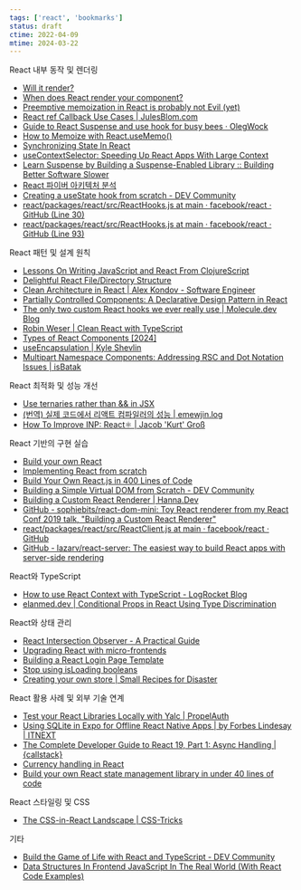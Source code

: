 ```yaml
---
tags: ['react', 'bookmarks']
status: draft
ctime: 2022-04-09
mtime: 2024-03-22
---
```


React 내부 동작 및 렌더링

- [Will it render?](https://will-it-render.vercel.app/)
- [When does React render your component?](https://www.zhenghao.io/posts/react-rerender)
- [Preemptive memoization in React is probably not Evil (yet)](https://www.zhenghao.io/posts/memo-or-not)
- [React ref Callback Use Cases | JulesBlom.com](https://julesblom.com/writing/ref-callback-use-cases)
- [Guide to React Suspense and use hook for busy bees · OlegWock](https://sinja.io/blog/guide-to-react-suspense)
- [How to Memoize with React.useMemo()](https://dmitripavlutin.com/react-usememo-hook/)
- [Synchronizing State In React](https://www.brenelz.com/posts/synchronizing-state-in-react/)
- [useContextSelector: Speeding Up React Apps With Large Context](https://marmelab.com/blog/2024/10/16/usecontextselector-a-faster-usecontext-for-react.html)
- [Learn Suspense by Building a Suspense-Enabled Library :: Building Better Software Slower](https://www.bbss.dev/posts/react-learn-suspense/)
- [React 파이버 아키텍처 분석](https://d2.naver.com/helloworld/2690975)
- [Creating a useState hook from scratch - DEV Community](https://dev.to/miki-digital/creating-a-usestate-hook-from-scratch-b39)
- [react/packages/react/src/ReactHooks.js at main · facebook/react · GitHub (Line 30)](https://github.com/facebook/react/blob/main/packages/react/src/ReactHooks.js#L30)
- [react/packages/react/src/ReactHooks.js at main · facebook/react · GitHub (Line 93)](https://github.com/facebook/react/blob/main/packages/react/src/ReactHooks.js#L93)

React 패턴 및 설계 원칙

- [Lessons On Writing JavaScript and React From ClojureScript](https://www.jerue.org/blog/lessons-on-writing-javascript-and-react-from-clojurescript/)
- [Delightful React File/Directory Structure](https://www.joshwcomeau.com/react/file-structure/)
- [Clean Architecture in React | Alex Kondov - Software Engineer](https://alexkondov.com/full-stack-tao-clean-architecture-react/)
- [Partially Controlled Components: A Declarative Design Pattern in React](https://www.jameskerr.blog/posts/partially-controlled-react-components/)
- [The only two custom React hooks we ever really use | Molecule.dev Blog](https://blog.molecule.dev/the-only-custom-react-hooks-we-use/#usepromise)
- [Robin Weser | Clean React with TypeScript](https://weser.io/blog/clean-react-with-typescript)
- [Types of React Components [2024]](https://www.robinwieruch.de/react-component-types/)
- [useEncapsulation | Kyle Shevlin](https://kyleshevlin.com/use-encapsulation)
- [Multipart Namespace Components: Addressing RSC and Dot Notation Issues | isBatak](https://ivicabatinic.from.hr/posts/multipart-namespace-components-addressing-rsc-and-dot-notation-issues)

React 최적화 및 성능 개선

- [Use ternaries rather than && in JSX](https://kentcdodds.com/blog/use-ternaries-rather-than-and-and-in-jsx)
- [(번역) 실제 코드에서 리액트 컴파일러의 성능 | emewjin.log](https://emewjin.github.io/react-compiler-performs-on-real-code/)
- [How To Improve INP: React⚛️ | Jacob 'Kurt' Groß](https://kurtextrem.de/posts/improve-inp-react)

React 기반의 구현 실습

- [Build your own React](https://pomb.us/build-your-own-react/)
- [Implementing React from scratch](https://www.rob.directory/blog/react-from-scratch)
- [Build Your Own React.js in 400 Lines of Code](https://webdeveloper.beehiiv.com/p/build-react-400-lines-code)
- [Building a Simple Virtual DOM from Scratch - DEV Community](https://dev.to/ycmjason/building-a-simple-virtual-dom-from-scratch-3d05)
- [Building a Custom React Renderer | Hanna.Dev](https://www.hanna-dev.com/posts/building-a-custom-react-renderer/)
- [GitHub - sophiebits/react-dom-mini: Toy React renderer from my React Conf 2019 talk, "Building a Custom React Renderer"](https://github.com/facebook/react-dom-mini)
- [react/packages/react/src/ReactClient.js at main · facebook/react · GitHub](https://github.com/facebook/react/blob/main/packages/react/src/ReactClient.js)
- [GitHub - lazarv/react-server: The easiest way to build React apps with server-side rendering](https://github.com/lazarv/react-server)

React와 TypeScript

- [How to use React Context with TypeScript - LogRocket Blog](https://blog.logrocket.com/how-to-use-react-context-typescript/)
- [elanmed.dev | Conditional Props in React Using Type Discrimination](https://elanmed.dev/blog/conditional-props-using-type-discrimination)

React와 상태 관리

- [React Intersection Observer - A Practical Guide](https://www.builder.io/blog/react-intersection-observer)
- [Upgrading React with micro-frontends](https://alexocallaghan.com/upgrading-react-with-microfrontends)
- [Building a React Login Page Template](https://clerk.com/blog/building-a-react-login-page-template)
- [Stop using isLoading booleans](https://kentcdodds.com/blog/stop-using-isloading-booleans)
- [Creating your own store | Small Recipes for Disaster](https://www.smallrecipesfordisaster.com/posts/local-store)

React 활용 사례 및 외부 기술 연계

- [Test your React Libraries Locally with Yalc | PropelAuth](https://www.propelauth.com/post/test-your-react-libraries-with-yalc)
- [Using SQLite in Expo for Offline React Native Apps | by Forbes Lindesay | ITNEXT](https://itnext.io/using-sqlite-in-expo-for-offline-react-native-apps-a408d30458c3)
- [The Complete Developer Guide to React 19, Part 1: Async Handling | {callstack}](https://www.callstack.com/blog/the-complete-developer-guide-to-react-19-part-1-async-handling)
- [Currency handling in React](https://www.jacobparis.com/content/currency-handling)
- [Build your own React state management library in under 40 lines of code](https://paripsky.github.io/blog/build-your-own-react-state-management/)

React 스타일링 및 CSS

- [The CSS-in-React Landscape | CSS-Tricks](https://css-tricks.com/the-css-in-react-landscape/)

기타

- [Build the Game of Life with React and TypeScript - DEV Community](https://dev.to/toluagboola/build-the-game-of-life-with-react-and-typescript-5e0d)
- [Data Structures In Frontend JavaScript In The Real World (With React Code Examples)](https://profy.dev/article/javascript-data-structures)
